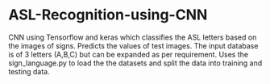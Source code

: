 # ASL-Recognition-using-CNN
CNN using Tensorflow and keras which classifies the ASL letters based on the images of signs. Predicts the values of test images.
The input database is of 3 letters (A,B,C) but can be expanded as per requirement. 
Uses the sign_language.py to load the the datasets and split the data into training and testing data.
